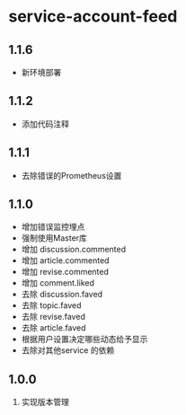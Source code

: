 # service-account-feed

## 1.1.6
- 新环境部署

## 1.1.2
- 添加代码注释


## 1.1.1
- 去除错误的Prometheus设置


## 1.1.0

- 增加错误监控埋点
- 强制使用Master库
- 增加 discussion.commented
- 增加 article.commented
- 增加 revise.commented
- 增加 comment.liked
- 去除 discussion.faved
- 去除 topic.faved
- 去除 revise.faved
- 去除 article.faved
- 根据用户设置决定哪些动态给予显示
- 去除对其他service 的依赖

## 1.0.0
1. 实现版本管理
